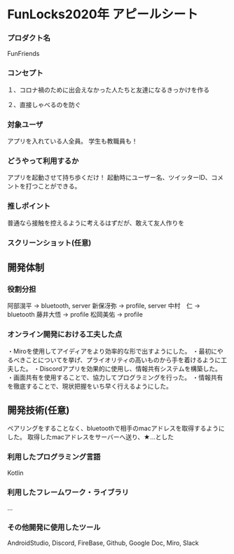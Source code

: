 # FunLocks2020年 アピールシート

### プロダクト名
FunFriends

### コンセプト
１、コロナ禍のために出会えなかった人たちと友達になるきっかけを作る</div>
 
２、直接しゃべるのを防ぐ

### 対象ユーザ
アプリを入れている人全員。
学生も教職員も！

### どうやって利用するか
アプリを起動させて持ち歩くだけ！
起動時にユーザー名、ツイッターID、コメントを打つことができる。

### 推しポイント
普通なら接触を控えるように考えるはずだが、敢えて友人作りを

### スクリーンショット(任意)

## 開発体制
### 役割分担
阿部滉平 -> bluetooth, server
新保冴弥 -> profile, server
中村　仁 -> bluetooth 
藤井大悟 -> profile
松岡美佑 -> profile



### オンライン開発における工夫した点

・Miroを使用してアイディアをより効率的な形で出すようにした。
・最初にやるべきことについてを挙げ、プライオリティの高いものから手を着けるように工夫した。
・Discordアプリを効果的に使用し、情報共有システムを構築した。
・画面共有を使用することで、協力してプログラミングを行った。
・情報共有を徹底することで、現状把握をいち早く行えるようにした。


## 開発技術(任意)


ペアリングをすることなく、bluetoothで相手のmacアドレスを取得するようにした。
取得したmacアドレスをサーバーへ送り、★…とした

### 利用したプログラミング言語
Kotlin

### 利用したフレームワーク・ライブラリ
...

### その他開発に使用したツール
AndroidStudio, Discord, FireBase, Github, Google Doc, Miro, Slack
